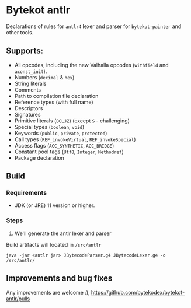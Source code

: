 # Bytekot antlr

Declarations of rules for `antlr4` lexer and parser for `bytekot-painter` and other tools.

## Supports:

- All opcodes, including the new Valhalla opcodes (`withfield` and `aconst_init`).
- Numbers (`decimal` & `hex`)
- String literals
- Comments
- Path to compilation file declaration
- Reference types (with full name)
- Descriptors
- Signatures
- Primitive literals (`BCLJZ`) (except `S` - challenging)
- Special types (`boolean`, `void`)
- Keywords (`public`, `private`, `protected`)
- Call types (`REF_invokeVirtual`, `REF_invokeSpecial`)
- Access flags (`ACC_SYNTHETIC`, `ACC_BRIDGE`)
- Constant pool tags (`Utf8`, `Integer`, `Methodref`)
- Package declaration

## Build

### Requirements

- JDK (or JRE) 11 version or higher.

### Steps

1. We'll generate the antlr lexer and parser

Build artifacts will located in `/src/antlr`

```shell
java -jar <antlr jar> JBytecodeParser.g4 JBytecodeLexer.g4 -o /src/antlr/
```

## Improvements and bug fixes

Any improvements are welcome :), https://github.com/bytekodex/bytekot-antlr/pulls